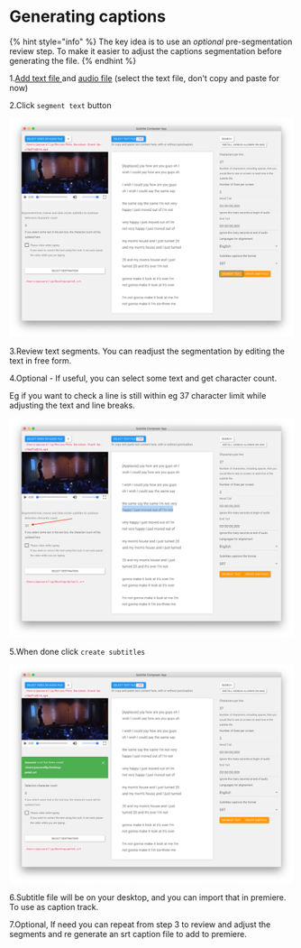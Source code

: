 # Generating captions

{% hint style="info" %}
The key idea is to use an _optional_ pre-segmentation review step. To make it easier to adjust the captions segmentation before generating the file.
{% endhint %}

1.[Add text file ](../adding-text/)and [audio file](../opening-a-video-or-audio-file.md#click-on-select-video-or-audio-file) \(select the text file, don't copy and paste for now\)

2.Click `segment text` button

![Segment text](../.gitbook/assets/semgnet-text.png)

3.Review text segments. You can readjust the segmentation by editing the text in free form.

4.Optional - If useful, you can select some text and get character count.

Eg if you want to check a line is still within eg 37 character limit while adjusting the text and line breaks.

![Review line segments lengths ](../.gitbook/assets/review-segments.png)

5.When done click `create subtitles`

![](../.gitbook/assets/done.png)

6.Subtitle file will be on your desktop, and you can import that in premiere. To use as caption track.

7.Optional, If need you can repeat from step 3 to review and adjust the segments and re generate an srt caption file to add to premiere.



